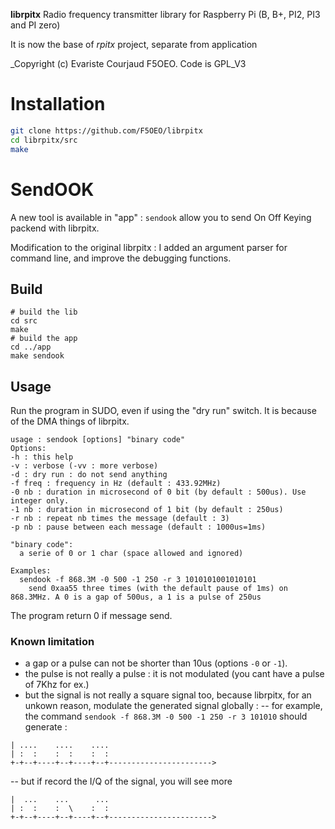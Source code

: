 **librpitx** Radio frequency transmitter library for Raspberry Pi (B, B+, PI2, PI3 and PI zero)

It is now the base of *rpitx* project, separate from application

_Copyright (c) Evariste Courjaud F5OEO. Code is GPL_V3

# Installation

```sh
git clone https://github.com/F5OEO/librpitx
cd librpitx/src
make
```

# SendOOK

A new tool is available in "app" : `sendook` allow you to send On Off Keying packend with librpitx.

Modification to the original librpitx : I added an argument parser for command line, and improve the debugging functions. 

## Build
```
# build the lib
cd src
make
# build the app
cd ../app
make sendook
```

## Usage

Run the program in SUDO, even if using the "dry run" switch. It is because of the DMA things of librpitx.
```
usage : sendook [options] "binary code"
Options:
-h : this help
-v : verbose (-vv : more verbose)
-d : dry run : do not send anything
-f freq : frequency in Hz (default : 433.92MHz)
-0 nb : duration in microsecond of 0 bit (by default : 500us). Use integer only.
-1 nb : duration in microsecond of 1 bit (by default : 250us)
-r nb : repeat nb times the message (default : 3)
-p nb : pause between each message (default : 1000us=1ms)

"binary code":
  a serie of 0 or 1 char (space allowed and ignored)

Examples:
  sendook -f 868.3M -0 500 -1 250 -r 3 1010101001010101
    send 0xaa55 three times (with the default pause of 1ms) on 868.3MHz. A 0 is a gap of 500us, a 1 is a pulse of 250us
```
The program return 0 if message send.

### Known limitation

- a gap or a pulse can not be shorter than 10us (options `-0` or `-1`).
- the pulse is not really a pulse : it is not modulated (you cant have a pulse of 7Khz for ex.)
- but the signal is not really a square signal too, because librpitx, for an unkown reason, modulate the generated signal globally :
-- for example, the command `sendook -f 868.3M -0 500 -1 250 -r 3 101010` should generate :
```
| ....    ....    ....
| :  :    :  :    :  :
+-+--+----+--+----+--+----------------------->
```
-- but if record the I/Q of the signal, you will see more
```
|  ...    ...      ...
| :  :    :  \    :  :
+-+--+----+--+----+--+----------------------->
```

